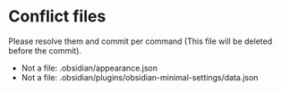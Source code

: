 # Conflict files
Please resolve them and commit per command (This file will be deleted before the commit).
- Not a file: .obsidian/appearance.json
- Not a file: .obsidian/plugins/obsidian-minimal-settings/data.json